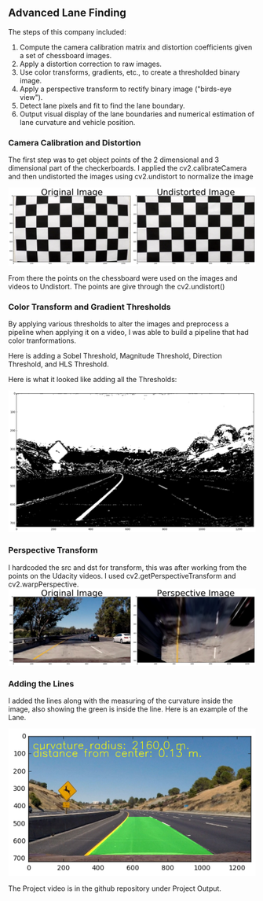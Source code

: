 ## Advanced Lane Finding

The steps of this company included:

1. Compute the camera calibration matrix and distortion coefficients given a set of chessboard images.
2. Apply a distortion correction to raw images.
3. Use color transforms, gradients, etc., to create a thresholded binary image.
4. Apply a perspective transform to rectify binary image ("birds-eye view").
5. Detect lane pixels and fit to find the lane boundary.
6. Output visual display of the lane boundaries and numerical estimation of lane curvature and vehicle position.


### Camera Calibration and Distortion

The first step was to get object points of the 2 dimensional and 3 dimensional part of the checkerboards.  I applied the cv2.calibrateCamera and then undistorted the images using cv2.undistort to normalize the image

![](https://github.com/jamestouri/Advanced-Lane-Finding/blob/master/download.png)

From there the points on the chessboard were used on the images and videos to Undistort.  The points are give through the cv2.undistort()

### Color Transform and Gradient Thresholds 

By applying various thresholds to alter the images and preprocess a pipeline when applying it on a video, I was able to build a pipeline that had color tranformations. 

Here is adding a Sobel Threshold, Magnitude Threshold, Direction Threshold, and HLS Threshold.

Here is what it looked like adding all the Thresholds:

![](https://github.com/jamestouri/Advanced-Lane-Finding/blob/master/filterthresh.png)

### Perspective Transform  

I hardcoded the src and dst for transform, this was after working from the points on the Udacity videos.  I used cv2.getPerspectiveTransform and cv2.warpPerspective. 
![](https://github.com/jamestouri/Advanced-Lane-Finding/blob/master/perspective.png)

### Adding the Lines

I added the lines along with the measuring of the curvature inside the image, also showing the green is inside the line. Here is an example of the Lane. 

![](https://github.com/jamestouri/Advanced-Lane-Finding/blob/master/finished.png)

The Project video is in the github repository under Project Output. 
